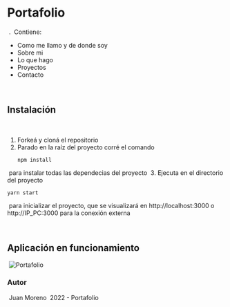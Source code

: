 # Portafolio
​
.
​
Contiene:
​
- Como me llamo y de donde soy
- Sobre mi
- Lo que hago
- Proyectos
- Contacto



​
## Instalación
​
1. Forkeá y cloná el repositorio
​
2. Parado en la raíz del proyecto corré el comando 
​
   ```
   npm install
   ```
​
    para instalar todas las dependecias del proyecto
​
3. Ejecuta en el directorio del proyecto 
​
   ```
   yarn start
   ```
​
   para inicializar el proyecto, que se visualizará en http://localhost:3000 o http://IP_PC:3000 para la conexión externa
​
​
​

​
## Aplicación en funcionamiento
​
![Portafolio](public/Imagenes/porta.gif)
​
### Autor
​
Juan Moreno
​
2022 - Portafolio
